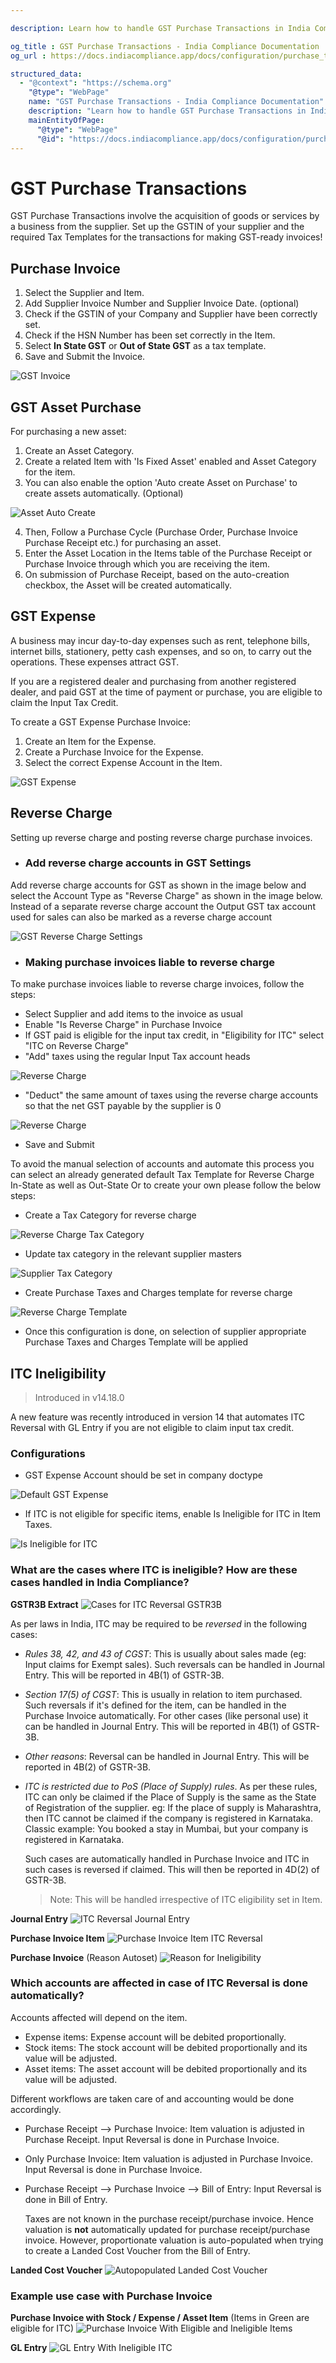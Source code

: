 ```yaml
---

description: Learn how to handle GST Purchase Transactions in India Compliance, covering the acquisition of goods or services, GST Asset Purchase, GST Expenses, Reverse Charge scenarios, and ITC Ineligibility handling.

og_title : GST Purchase Transactions - India Compliance Documentation
og_url : https://docs.indiacompliance.app/docs/configuration/purchase_transaction

structured_data:
  - "@context": "https://schema.org"
    "@type": "WebPage"
    name: "GST Purchase Transactions - India Compliance Documentation"
    description: "Learn how to handle GST Purchase Transactions in India Compliance, covering the acquisition of goods or services, GST Asset Purchase, GST Expenses, Reverse Charge scenarios, and ITC Ineligibility handling."
    mainEntityOfPage:
      "@type": "WebPage"
      "@id": "https://docs.indiacompliance.app/docs/configuration/purchase_transaction"
---
```



# GST Purchase Transactions
GST Purchase Transactions involve the acquisition of goods or services by a business from the supplier. Set up the GSTIN of your supplier and the required Tax Templates for the transactions for making GST-ready invoices!

## Purchase Invoice
1. Select the Supplier and Item.
2. Add Supplier Invoice Number and Supplier Invoice Date. (optional)
2. Check if the GSTIN of your Company and Supplier have been correctly set.
3. Check if the HSN Number has been set correctly in the Item.
4. Select  **In State GST** or **Out of State GST** as a tax template.
5. Save and Submit the Invoice.

![GST Invoice](./assets/gst_purchase_invoice.gif)

## GST Asset Purchase
For purchasing a new asset:
1. Create an Asset Category.
2. Create a related Item with 'Is Fixed Asset' enabled and Asset Category for the item.
3. You can also enable the option 'Auto create Asset on Purchase' to create assets automatically. (Optional)

![Asset Auto Create](./assets/asset_item.png)

4. Then, Follow a Purchase Cycle (Purchase Order, Purchase Invoice Purchase Receipt etc.) for purchasing an asset.
5. Enter the Asset Location in the Items table of the Purchase Receipt or Purchase Invoice through which you are receiving the item.
6. On submission of Purchase Receipt, based on the auto-creation checkbox, the Asset will be created automatically.

## GST Expense 
A business may incur day-to-day expenses such as rent, telephone bills, internet bills, stationery, petty cash expenses, and so on, to carry out the operations. These expenses attract GST.

If you are a registered dealer and purchasing from another registered dealer, and paid GST at the time of payment or purchase, you are eligible to claim the Input Tax Credit.

To create a GST Expense Purchase Invoice:

1. Create an Item for the Expense.
2. Create a Purchase Invoice for the Expense.
3. Select the correct Expense Account in the Item.

![GST Expense](./assets/gst_expense.gif)

## Reverse Charge
Setting up reverse charge and posting reverse charge purchase invoices.

- ### Add reverse charge accounts in GST Settings

Add reverse charge accounts for GST as shown in the image below and select the Account Type as "Reverse Charge" as shown in the image below. Instead of a separate reverse charge account the Output GST tax account used for sales can also be marked as a reverse charge account

![GST Reverse Charge Settings](./assets/gst_reverse_charge_setting.png)

- ### Making purchase invoices liable to reverse charge

To make purchase invoices liable to reverse charge invoices, follow the steps:

* Select Supplier and add items to the invoice as usual
* Enable "Is Reverse Charge" in Purchase Invoice
* If GST paid is eligible for the input tax credit, in "Eligibility for ITC" select "ITC on Reverse Charge"
* "Add" taxes using the regular Input Tax account heads

![Reverse Charge](./assets/reverse_charge_add.png)

* "Deduct" the same amount of taxes using the reverse charge accounts so that the net GST payable by the supplier is 0

![Reverse Charge](./assets/reverse_charge_deduct.png)

* Save and Submit

To avoid the manual selection of accounts and automate this process you can select an already generated default Tax Template for Reverse Charge In-State as well as Out-State Or to create your own please follow the below steps:

* Create a Tax Category for reverse charge

![Reverse Charge Tax Category](./assets/reverse_charge_tax_category.png)

* Update tax category in the relevant supplier masters

![Supplier Tax Category](./assets/supplier_tax_category.png)

* Create Purchase Taxes and Charges template for reverse charge

![Reverse Charge Template](./assets/reverse_charge_template.png)

* Once this configuration is done, on selection of supplier appropriate Purchase Taxes and Charges Template will be applied


## ITC Ineligibility

> Introduced in v14.18.0

A new feature was recently introduced in version 14 that automates ITC Reversal with GL Entry if you are not eligible to claim input tax credit.

### Configurations

* GST Expense Account should be set in company doctype

![Default GST Expense](./assets/default_gst_expense.png)

* If ITC is not eligible for specific items, enable Is Ineligible for ITC in Item Taxes.

![Is Ineligible for ITC](./assets/is_ineligible_for_itc.png)

### What are the cases where ITC is ineligible? How are these cases handled in India Compliance?

**GSTR3B Extract**
![Cases for ITC Reversal GSTR3B](./assets/cases_for_itc_reversal_gstr_3b.png)

As per laws in India, ITC may be required to be *reversed* in the following cases:
- *Rules 38, 42, and 43 of CGST*: This is usually about sales made (eg: Input claims for Exempt sales). Such reversals can be handled in Journal Entry. This will be reported in 4B(1) of GSTR-3B.

- *Section 17(5) of CGST*: This is usually in relation to item purchased. Such reversals if it's defined for the item, can be handled in the Purchase Invoice automatically. For other cases (like personal use) it can be handled in Journal Entry. This will be reported in 4B(1) of GSTR-3B.

- *Other reasons*: Reversal can be handled in Journal Entry. This will be reported in 4B(2) of GSTR-3B.

- *ITC is restricted due to PoS (Place of Supply) rules*. As per these rules, ITC can only be claimed if the Place of Supply is the same as the State of Registration of the supplier.
    eg: If the place of supply is Maharashtra, then ITC cannot be claimed if the company is registered in Karnataka. Classic example: You booked a stay in Mumbai, but your company is registered in Karnataka. 

    Such cases are automatically handled in Purchase Invoice and ITC in such cases is reversed if claimed. This will then be reported in 4D(2) of GSTR-3B. 

    > Note: This will be handled irrespective of ITC eligibility set in Item.

**Journal Entry**
![ITC Reversal Journal Entry](./assets/itc_reversal_journal_entry.png)

**Purchase Invoice Item**
![Purchase Invoice Item ITC Reversal](./assets/purchase_invoice_item_itc_reversal.png)

**Purchase Invoice** (Reason Autoset)
![Reason for Ineligibility](./assets/reason_for_ineligibility.png)

### Which accounts are affected in case of ITC Reversal is done automatically?

Accounts affected will depend on the item.
- Expense items: Expense account will be debited proportionally.
- Stock items: The stock account will be debited proportionally and its value will be adjusted.
- Asset items: The asset account will be debited proportionally and its value will be adjusted.

Different workflows are taken care of and accounting would be done accordingly.
- Purchase Receipt --> Purchase Invoice: Item valuation is adjusted in Purchase Receipt. Input Reversal is done in Purchase Invoice.
- Only Purchase Invoice: Item valuation is adjusted in Purchase Invoice. Input Reversal is done in Purchase Invoice.
- Purchase Receipt --> Purchase Invoice --> Bill of Entry: Input Reversal is done in Bill of Entry. 
    
    Taxes are not known in the purchase receipt/purchase invoice. Hence valuation is **not** automatically updated for purchase receipt/purchase invoice. However, proportionate valuation is auto-populated when trying to create a Landed Cost Voucher from the Bill of Entry.

**Landed Cost Voucher**
![Autopopulated Landed Cost Voucher](./assets/autopopulated_landed_cost_voucher.png)

### Example use case with Purchase Invoice

**Purchase Invoice with Stock / Expense / Asset Item** (Items in Green are eligible for ITC)
![Purchase Invoice With Eligible and Ineligible Items](./assets/purchase_invoice_with_eligible_and_ineligible_items.png)

**GL Entry**
![GL Entry With Ineligible ITC](./assets/gl_entry_with_ineligible_itc.png)

